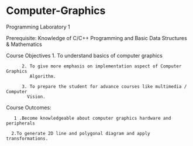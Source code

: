# Computer-Graphics
Programming Laboratory 1

Prerequisite: Knowledge of C/C++ Programming and Basic Data Structures & Mathematics


 Course Objectives  1. To understand basics of computer graphics 
         
          2. To give more emphasis on implementation aspect of Computer Graphics   
             Algorithm. 
         
          3. To prepare the student for advance courses like multimedia / Computer  
            Vision.   



Course Outcomes:

       1 .Become knowledgeable about computer graphics hardware and peripherals 
       
      2.To generate 2D line and polygonal diagram and apply transformations.
